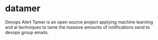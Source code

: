 # datamer
Devops Alert Tamer is an open source project applying machine learning and ai techniques to tame the massive amounts of notifications send to devops group emails.

